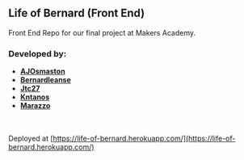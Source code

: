 ## Life of Bernard (Front End)

Front End Repo for our final project at Makers Academy. 

### Developed by:
- <b>[AJOsmaston](https://github.com/AJOsmaston)</b>
- <b>[Bernardleanse](https://github.com/bernardleanse)</b>
- <b>[Jtc27](https://github.com/jtc27)</b>
- <b>[Kntanos](https://github.com/Kntanos)</b>
- <b>[Marazzo](https://github.com/marazzo)</b>

<br><br>Deployed at [https://life-of-bernard.herokuapp.com/](https://life-of-bernard.herokuapp.com/) 
